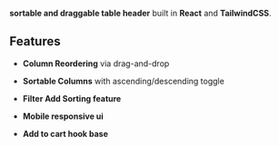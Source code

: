 **sortable and draggable table header** built in **React** and **TailwindCSS**.

## Features

- **Column Reordering** via drag-and-drop
- **Sortable Columns** with ascending/descending toggle

- **Filter Add Sorting feature**

- **Mobile responsive ui**
-  **Add to cart  hook base**

